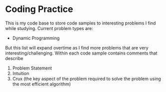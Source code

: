 # Coding Practice

This is my code base to store code samples to interesting problems I find while studying. Current problem types are:
- Dynamic Programming

But this list will expand overtime as I find more problems that are very interesting/challenging. Within each code sample contains comments that describe
  1. Problem Statement
  2. Intuition
  3. Crux (the key aspect of the problem required to solve the problem using the most efficient algorithm)
